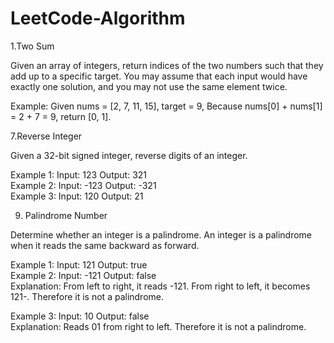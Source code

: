 # LeetCode-Algorithm
1.Two Sum</br>

Given an array of integers, return indices of the two numbers such that they add up to a specific target.
You may assume that each input would have exactly one solution, and you may not use the same element twice.

Example: Given nums = [2, 7, 11, 15], target = 9, Because nums[0] + nums[1] = 2 + 7 = 9, return [0, 1].

7.Reverse Integer</br>

Given a 32-bit signed integer, reverse digits of an integer.

Example 1: Input: 123 Output: 321</br>
Example 2: Input: -123 Output: -321</br>
Example 3: Input: 120 Output: 21</br>

9. Palindrome Number </br>

Determine whether an integer is a palindrome. An integer is a palindrome when it reads the same backward as forward.

Example 1: Input: 121 Output: true </br>
Example 2: Input: -121 Output: false</br>
Explanation: From left to right, it reads -121. From right to left, it becomes 121-. Therefore it is not a palindrome.</br>

Example 3: Input: 10 Output: false</br>
Explanation: Reads 01 from right to left. Therefore it is not a palindrome.</br>
